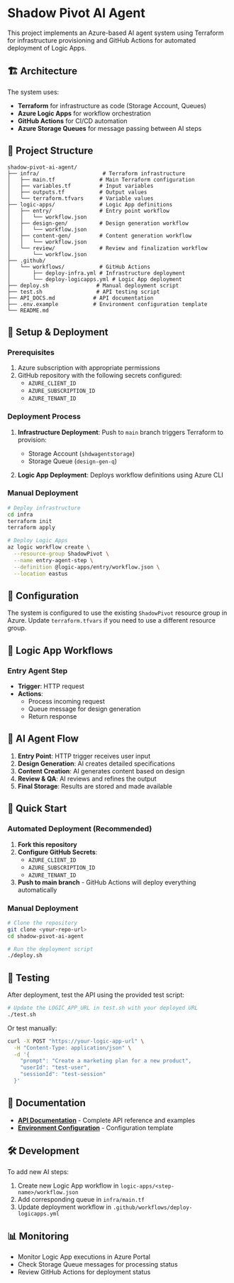 # Shadow Pivot AI Agent

This project implements an Azure-based AI agent system using Terraform for infrastructure provisioning and GitHub Actions for automated deployment of Logic Apps.

## 🏗️ Architecture

The system uses:
- **Terraform** for infrastructure as code (Storage Account, Queues)
- **Azure Logic Apps** for workflow orchestration
- **GitHub Actions** for CI/CD automation
- **Azure Storage Queues** for message passing between AI steps

## 📁 Project Structure

```
shadow-pivot-ai-agent/
├── infra/                    # Terraform infrastructure
│   ├── main.tf              # Main Terraform configuration
│   ├── variables.tf         # Input variables
│   ├── outputs.tf           # Output values
│   └── terraform.tfvars     # Variable values
├── logic-apps/              # Logic App definitions
│   ├── entry/               # Entry point workflow
│   │   └── workflow.json
│   ├── design-gen/          # Design generation workflow
│   │   └── workflow.json
│   ├── content-gen/         # Content generation workflow
│   │   └── workflow.json
│   └── review/              # Review and finalization workflow
│       └── workflow.json
├── .github/
│   └── workflows/           # GitHub Actions
│       ├── deploy-infra.yml # Infrastructure deployment
│       └── deploy-logicapps.yml # Logic App deployment
├── deploy.sh               # Manual deployment script
├── test.sh                 # API testing script
├── API_DOCS.md            # API documentation
├── .env.example           # Environment configuration template
└── README.md
```

## 🚀 Setup & Deployment

### Prerequisites

1. Azure subscription with appropriate permissions
2. GitHub repository with the following secrets configured:
   - `AZURE_CLIENT_ID`
   - `AZURE_SUBSCRIPTION_ID`
   - `AZURE_TENANT_ID`

### Deployment Process

1. **Infrastructure Deployment**: Push to `main` branch triggers Terraform to provision:
   - Storage Account (`shdwagentstorage`)
   - Storage Queue (`design-gen-q`)

2. **Logic App Deployment**: Deploys workflow definitions using Azure CLI

### Manual Deployment

```bash
# Deploy infrastructure
cd infra
terraform init
terraform apply

# Deploy Logic Apps
az logic workflow create \
  --resource-group ShadowPivot \
  --name entry-agent-step \
  --definition @logic-apps/entry/workflow.json \
  --location eastus
```

## 🔧 Configuration

The system is configured to use the existing `ShadowPivot` resource group in Azure. Update `terraform.tfvars` if you need to use a different resource group.

## 📝 Logic App Workflows

### Entry Agent Step
- **Trigger**: HTTP request
- **Actions**: 
  - Process incoming request
  - Queue message for design generation
  - Return response

## 🔄 AI Agent Flow

1. **Entry Point**: HTTP trigger receives user input
2. **Design Generation**: AI creates detailed specifications
3. **Content Creation**: AI generates content based on design
4. **Review & QA**: AI reviews and refines the output
5. **Final Storage**: Results are stored and made available

## 🚀 Quick Start

### Automated Deployment (Recommended)

1. **Fork this repository**
2. **Configure GitHub Secrets**:
   - `AZURE_CLIENT_ID`
   - `AZURE_SUBSCRIPTION_ID`
   - `AZURE_TENANT_ID`
3. **Push to main branch** - GitHub Actions will deploy everything automatically

### Manual Deployment

```bash
# Clone the repository
git clone <your-repo-url>
cd shadow-pivot-ai-agent

# Run the deployment script
./deploy.sh
```

## 🧪 Testing

After deployment, test the API using the provided test script:

```bash
# Update the LOGIC_APP_URL in test.sh with your deployed URL
./test.sh
```

Or test manually:

```bash
curl -X POST "https://your-logic-app-url" \
  -H "Content-Type: application/json" \
  -d '{
    "prompt": "Create a marketing plan for a new product",
    "userId": "test-user",
    "sessionId": "test-session"
  }'
```

## 📖 Documentation

- **[API Documentation](API_DOCS.md)** - Complete API reference and examples
- **[Environment Configuration](.env.example)** - Configuration template

## 🛠️ Development

To add new AI steps:

1. Create new Logic App workflow in `logic-apps/<step-name>/workflow.json`
2. Add corresponding queue in `infra/main.tf`
3. Update deployment workflow in `.github/workflows/deploy-logicapps.yml`

## 📊 Monitoring

- Monitor Logic App executions in Azure Portal
- Check Storage Queue messages for processing status
- Review GitHub Actions for deployment status

